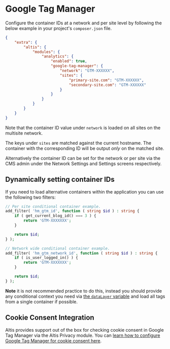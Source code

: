 # Google Tag Manager

Configure the container IDs at a network and per site level by following the below example in your project's `composer.json` file.

```json
{
	"extra": {
		"altis": {
			"modules": {
				"analytics": {
					"enabled": true,
					"google-tag-manager": {
						"network": "GTM-XXXXXX",
						"sites": {
							"primary-site.com": "GTM-XXXXXX",
							"secondary-site.com": "GTM-XXXXXX"
						}
					}
				}
			}
		}
	}
}
```

Note that the container ID value under `network` is loaded on all sites on the multisite network.

The keys under `sites` are matched against the current hostname. The container with the corresponding ID will be output _only_ on the matched site.

Alternatively the container ID can be set for the network or per site via the CMS admin under the Network Settings and Settings screens respectively.

## Dynamically setting container IDs

If you need to load alternative containers within the application you can use the following two filters:

```php
// Per site conditional container example.
add_filter( 'hm_gtm_id', function ( string $id ) : string {
	if ( get_current_blog_id() === 3 ) {
		return 'GTM-XXXXXXX';
	}

	return $id;
} );

// Network wide conditional container example.
add_filter( 'hm_gtm_network_id', function ( string $id ) : string {
	if ( is_user_logged_in() ) {
		return 'GTM-XXXXXXX';
	}

	return $id;
} );
```

**Note** it is not recommended practice to do this, instead you should provide any conditional context you need via [the `dataLayer` variable](data-layer.md) and load all tags from a single container if possible.

## Cookie Consent Integration

Altis provides support out of the box for checking cookie consent in Google Tag Manager via the Altis Privacy module. You can [learn how to configure Google Tag Manager for cookie consent here](docs://privacy/consent/google-tag-manager.md).
